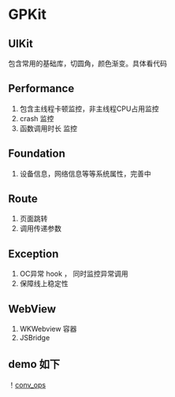 # GPKit

## UIKit
包含常用的基础库，切圆角，颜色渐变。具体看代码

## Performance
1. 包含主线程卡顿监控，非主线程CPU占用监控
2. crash 监控
3. 函数调用时长 监控

## Foundation
1. 设备信息，网络信息等等系统属性，完善中

## Route
1. 页面跳转
2. 调用传递参数

## Exception
1. OC异常 hook ， 同时监控异常调用
2. 保障线上稳定性

## WebView
1. WKWebview 容器
2. JSBridge


## demo 如下
！[conv_ops](https://d26dzxoao6i3hh.cloudfront.net/items/0m0D3a2Z0j2v3u320145/conv_ops.gif?v=9ad8eed7)

